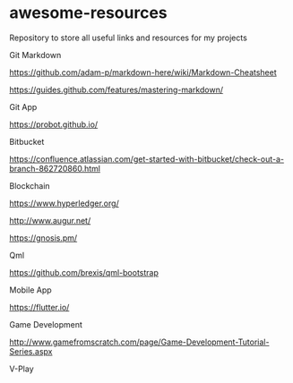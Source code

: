 # awesome-resources
Repository to store all useful links and resources for my projects

Git Markdown

https://github.com/adam-p/markdown-here/wiki/Markdown-Cheatsheet

https://guides.github.com/features/mastering-markdown/

Git App

https://probot.github.io/

Bitbucket

https://confluence.atlassian.com/get-started-with-bitbucket/check-out-a-branch-862720860.html

Blockchain

https://www.hyperledger.org/

http://www.augur.net/

https://gnosis.pm/

Qml

https://github.com/brexis/qml-bootstrap

Mobile App

https://flutter.io/

Game Development

http://www.gamefromscratch.com/page/Game-Development-Tutorial-Series.aspx

V-Play